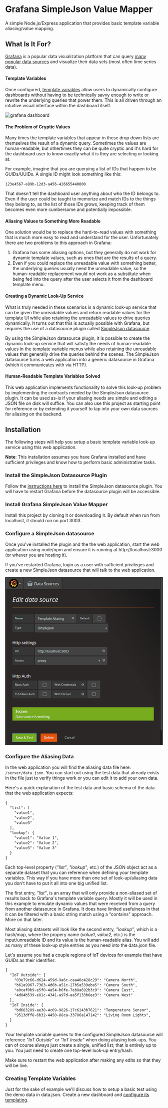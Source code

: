 # Grafana SimpleJson Value Mapper
A simple Node.js/Express application that provides basic template variable aliasing/value mapping.

## What Is It For?
[Grafana](https://grafana.com/) is a popular data visualization platform that can query [many popular data sources](https://grafana.com/plugins?type=datasource) and visualize their data sets (most often time series data).

#### Template Variables
Once configured, [template variables](http://docs.grafana.org/reference/templating/) allow users to dynamically configure dashboards without having to be technically savvy enough to write or rewrite the underlying queries that power them. This is all driven through an intuitive visual interface within the dashboard itself.

![grafana dashboard](http://docs.grafana.org/img/docs/v4/templated_dash.png)

#### The Problem of Cryptic Values
Many times the template variables that appear in these drop down lists are themselves the result of a dynamic query. Sometimes the values are human-readable, but othertimes they can be quite cryptic and it's hard for the dashboard user to know exactly what it is they are selecting or looking at.

For example, imagine that you are querying a list of IDs that happen to be GUIDs/UUIDs. A single ID might look something like this:

`123e4567-e89b-12d3-a456-426655440000`

That doesn't tell the dashboard user anything about who the ID belongs to. Even if the user could be taught to memorize and match IDs to the things they belong to, as the list of those IDs grows, keeping track of them becomes even more cumbersome and potentially impossible.

#### Aliasing Values to Something More Readable
One solution would be to replace the hard-to-read values with something that is much more easy to read and understand for the user. Unfortunately there are two problems to this approach in Grafana:

1. Grafana has some aliasing options, but they generally do not work for dynamic template values, such as ones that are the results of a query.
2. Even if you could replace the unreadable value with something better, the underlying queries usually need the unreadable value, so the human-readable replacement would not work as a substitute when being fed into the query after the user selects it from the dashboard template menu.

#### Creating a Dynamic Look-Up Service
What is truly needed in these scenarios is a dynamic look-up service that can be given the unreadable values and return readable values for the template UI while also retaining the unreadable values to drive queries dynamically. It turns out that this is actually possible with Grafana, but requires the use of a datasource plugin called [SimpleJson datasource](https://grafana.com/plugins/grafana-simple-json-datasource).

By using the SimpleJson datasource plugin, it is possible to create the dynamic look-up service that will satisfy the needs of human-readable values in the template variable menus while also retaining the unreadable values that generally drive the queries behind the scenes. The SimpleJson datasource turns a web application into a generic datasource in Grafana (which it communicates with via HTTP).

#### Human-Readable Template Variables Solved
This web application implements functionality to solve this look-up problem by implementing the contracts needed by the SimpleJson datasource plugin. It can be used as-is if your aliasing needs are simple and editing a JSON file on disk will suffice. You can also use this project as starting point for reference or by extending it yourself to tap into your own data sources for aliasing on the backend.

## Installation
The following steps will help you setup a basic template variable look-up service using this web application.

**Note**: This installation assumes you have Grafana installed and have sufficient privileges and know how to perform basic administrative tasks.

### Install the SimpleJson Datasource Plugin
Follow the [instructions here](https://grafana.com/plugins/grafana-simple-json-datasource/installation) to install the SimpleJson datasource plugin. You will have to restart Grafana before the datasource plugin will be accessible.

### Install Grafana SimpleJson Value Mapper
Install this project by cloning it or downloading it. By default when run from localhost, it should run on port 3003.

### Configure a SimpleJson datasource
Once you've installed the plugin and the the web application, start the web application using node/npm and ensure it is running at http://localhost:3000 (or whever you are hosting it).

If you've restarted Grafana, login as a user with sufficient privileges and create a new SimpleJson datasource that will talk to the web application.

![setup datasource](https://github.com/CymaticLabs/GrafanaSimpleJsonValueMapper/blob/master/public/images/setup-simplejson-datasource.png?raw=true)


### Configure the Aliasing Data
In the web application you will find the aliasing data file here: `/server/data.json`. You can start out using the test data that already exists in the file just to verify things work or you can edit it to add your own data.

Here's a quick explanation of the test data and basic schema of the data that the web application expects:

```
{
  "list": [
    "value1",
    "value2",
    "value3"
  ],
  "lookup": {
    "value1": "Value 1",
    "value2": "Value 2",
    "value3": "Value 3"
  }
}
```

Each top-level property (*"list"*, *"lookup"*, etc.) of the JSON object act as a separate dataset that you can reference when defining your template variables. This way if you have more than one set of look-up/aliasing data you don't have to put it all into one big unified list.

The first entry, *"list"*, is an array that will only provide a non-aliased set of results back to Grafana's template variable query. Mostly it will be used in this example to emulate dynamic values that were received from a query from another datasource in Grafana. It does have limited usefulness in that it can be filtered with a basic string match using a "contains" approach. More on that later.

Most aliasing datasets will look like the second entry, *"lookup"*, which is a hash/map, where the propery name (*value1*, *value2*, etc.) is the input/unreadable ID and its value is the human-readable alias. You will add as many of these look-up style entries as you need into the data.json file.

Let's assume you had a couple regions of IoT devices for example that have GUIDs as their identifier:

```
{
  "IoT Outside": {
    "03e79c66-d624-459d-9a6c-caa40c428c29": "Camera North",
    "b61a9967-7363-4d6b-a51c-27b5a539eba5": "Camera South",
    "a0caf0b9-e5f0-4a54-b6fe-7eb8a692b3c9": "Camera East",
    "4d84b539-e81c-4341-a97d-aa5f133b6ee3": "Camera West"
  },
  "IoT Inside": {
    "bd683289-ae38-4c09-9826-17c6243b7621": "Temperature Sensor",
    "9513dff8-6b32-4450-88ca-33786a147142": "Living Room Lights",
  }
}
```

Your template variable queries to the configured SimpleJson datasource will reference *"IoT Outside"* or *"IoT Inside"* when doing aliasing look-ups. You can of course always just create a single, unified list; that is entirely up to you. You just need to create one top-level look-up entry/hash.

Make sure to restart the web application after making any edits so that they will be live.

### Creating Template Variables
Just for the sake of example we'll discuss how to setup a basic test using the demo data in data.json. Create a new dashboard and [configure its templating](http://docs.grafana.org/reference/templating/).


